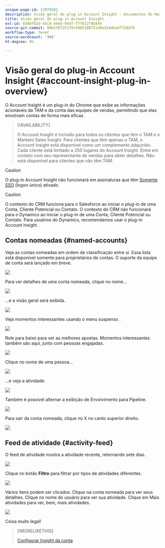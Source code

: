 ```yaml
---
unique-page-id: 12979282
description: Visão geral do plug-in Account Insight - Documentos do Marketo - Documentação do produto
title: Visão geral do plug-in Account Insight
exl-id: 0306f82d-43c8-44eb-943f-f7f01279b844
source-git-commit: 90b2f0f251f0c5805188731d0a2e4deedf720d70
workflow-type: tm+mt
source-wordcount: '305'
ht-degree: 0%

---
```


# Visão geral do plug-in Account Insight {#account-insight-plug-in-overview}

O Account Insight é um plug-in do Chrome que exibe as informações acionáveis da TAM e da conta das equipes de vendas, permitindo que elas envolvam contas de forma mais eficaz.

>[!AVAILABILITY]
>
>O Account Insight é incluído para todos os clientes que têm o TAM e o Marketo Sales Insight. Para clientes que têm apenas o TAM, o Account Insight está disponível como um complemento adquirido. Cada cliente está limitado a 250 lugares do Account Insight. Entre em contato com seu representante de vendas para obter detalhes. Não está disponível para clientes que não têm TAM.

>[!CAUTION]
>
>O plug-in Account Insight não funcionará em assinaturas que têm [Somente SSO](/help/marketo/product-docs/administration/additional-integrations/restrict-user-login-to-sso-only.md) (logon único) ativado.

>[!CAUTION]
>
>O contexto do CRM funciona para o Salesforce ao iniciar o plug-in de uma Conta, Cliente Potencial ou Contato. O contexto do CRM não funcionará para o Dynamics ao iniciar o plug-in de uma Conta, Cliente Potencial ou Contato. Para usuários do Dynamics, recomendamos usar o plug-in Account Insight .

## Contas nomeadas {#named-accounts}

Veja as contas nomeadas em ordem de classificação entre si. Essa lista está disponível somente para proprietários de contas. O suporte da equipe de conta será lançado em breve.

![](assets/na1.png)

Para ver detalhes de uma conta nomeada, clique no nome...

![](assets/na3.png)

...e a visão geral será exibida.

![](assets/na4.png)

Veja momentos interessantes usando o menu suspenso .

![](assets/na5.png)

Role para baixo para ver as melhores apostas. Momentos interessantes também são aqui, junto com pessoas engajadas.

![](assets/na6.png)

Clique no nome de uma pessoa...

![](assets/na7.png)

...e veja a atividade.

![](assets/na8.png)

Também é possível alternar a exibição de Envolvimento para Pipeline.

![](assets/na9.png)

Para sair da conta nomeada, clique no X no canto superior direito.

![](assets/na10.png)

## Feed de atividade {#activity-feed}

O feed de atividade mostra a atividade recente, retornando sete dias.

![](assets/af1.png)

Clique no botão **Filtro** para filtrar por tipos de atividades diferentes.

![](assets/af2.png)

Vários itens podem ser clicados. Clique na conta nomeada para ver seus detalhes. Clique no nome do usuário para ver sua atividade. Clique em Mais atividades para ver, bem, mais atividades.

![](assets/af3.png)

Coisa muito legal!

>[!MORELIKETHIS]
>
>[Configurar Insight da conta](/help/marketo/product-docs/target-account-management/setup-tam/set-up-account-insight.md)
